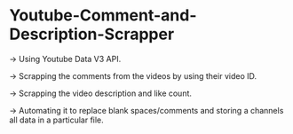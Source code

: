 # Youtube-Comment-and-Description-Scrapper
-> Using Youtube Data V3 API.

-> Scrapping the comments from the videos by using their video ID.

-> Scrapping the video description and like count.

-> Automating it to replace blank spaces/comments and storing a channels all data in a particular file. 
